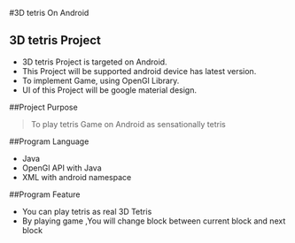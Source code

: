 #3D tetris On Android
## 3D tetris Project
* 3D tetris Project is targeted on Android.
* This Project will be supported android device has latest version.
* To implement Game, using OpenGl Library.
* UI of this Project will be google material design.

##Project Purpose
> To play tetris Game on Android as sensationally tetris 

##Program Language
* Java
* OpenGl API with Java
* XML with android namespace

##Program Feature
* You can play tetris as real 3D Tetris
* By playing game ,You will change block between current block and next block
